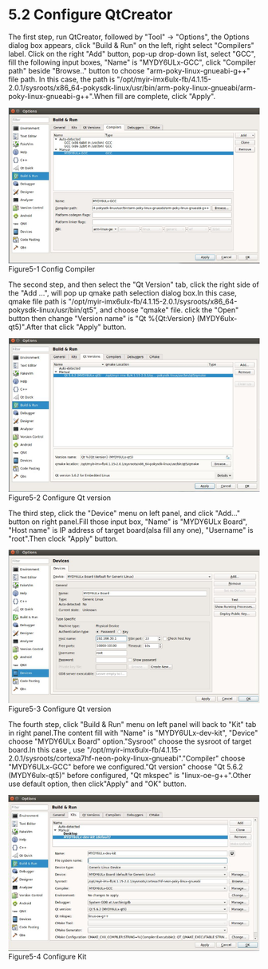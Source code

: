 # 5.2 Configure QtCreator

The first step, run QtCreator, followed by "Tool" -> "Options", the Options dialog box appears, click "Build & Run" on the left, right select "Compilers" label.
Click on the right "Add" button, pop-up drop-down list, select "GCC", fill the following input boxes, "Name" is "MYDY6ULx-GCC", click "Compiler path" beside "Browse.." button to choose "arm-poky-linux-gnueabi-g++" file path. In this case, the path is "/opt/myir-imx6ulx-fb/4.1.15-2.0.1/sysroots/x86_64-pokysdk-linux/usr/bin/arm-poky-linux-gnueabi/arm-poky-linux-gnueabi-g++".When fill are complete, click "Apply".

![](image/5-2-1.png)
Figure5-1 Config Compiler

The second step, and then select the "Qt Version" tab, click the right side of the "Add ...", will pop up qmake path selection dialog box.In this case, qmake file path is "/opt/myir-imx6ulx-fb/4.1.15-2.0.1/sysroots/x86_64-pokysdk-linux/usr/bin/qt5", and choose "qmake" file. click the "Open" button then change "Version name" is "Qt %{Qt:Version} (MYDY6ulx-qt5)".After that click "Apply" button.

![](image/5-2-2.png)
Figure5-2 Configure Qt version

The third step, click the "Device" menu on left panel, and click "Add..." button on right panel.Fill those input box, "Name" is "MYDY6ULx Board", "Host name" is IP address of target board(alsa fill any one), "Username" is "root".Then clock "Apply" button.

![](image/5-2-3.png)
Figure5-3 Configure Qt version

The fourth step, click "Build & Run" menu on left panel will back to "Kit" tab in right panel.The content fill with "Name" is "MYDY6ULx-dev-kit", "Device" choose "MYDY6ULx Board" option."Sysroot" choose the sysroot of target board.In this case , use "/opt/myir-imx6ulx-fb/4.1.15-2.0.1/sysroots/cortexa7hf-neon-poky-linux-gnueabi"."Compiler" choose "MYDY6ULx-GCC" before we configured."Qt version" choose "Qt 5.6.2 (MYDY6ulx-qt5)" before configured, "Qt mkspec" is "linux-oe-g++".Other use default option, then click"Apply" and "OK" button.


![](image/5-2-4.png)
Figure5-4 Configure Kit
